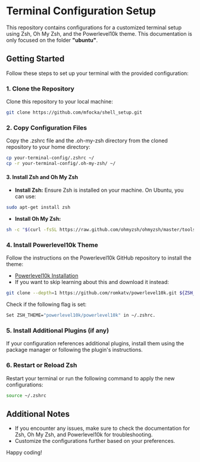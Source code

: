 # Terminal Configuration Setup

This repository contains configurations for a customized terminal setup using Zsh, Oh My Zsh, and the Powerlevel10k theme. This documentation is only focused on the folder **"ubuntu"**.

## Getting Started

Follow these steps to set up your terminal with the provided configuration:

### 1. Clone the Repository

Clone this repository to your local machine:

```bash
git clone https://github.com/mfocka/shell_setup.git
```

### 2. Copy Configuration Files
Copy the .zshrc file and the .oh-my-zsh directory from the cloned repository to your home directory:

```bash
cp your-terminal-config/.zshrc ~/
cp -r your-terminal-config/.oh-my-zsh/ ~/
```

#### 3. Install Zsh and Oh My Zsh

- **Install Zsh:** Ensure Zsh is installed on your machine. On Ubuntu, you can use:

```bash
sudo apt-get install zsh
```

- **Install Oh My Zsh:**

```bash
sh -c "$(curl -fsSL https://raw.github.com/ohmyzsh/ohmyzsh/master/tools/install.sh)"
```

### 4. Install Powerlevel10k Theme
Follow the instructions on the Powerlevel10k GitHub repository to install the theme:

- [Powerlevel10k Installation](https://github.com/romkatv/powerlevel10k#oh-my-zsh)
- If you want to skip learning about this and download it instead:
```bash
git clone --depth=1 https://github.com/romkatv/powerlevel10k.git ${ZSH_CUSTOM:-$HOME/.oh-my-zsh/custom}/themes/powerlevel10k
```
Check if the following flag is set:
```bash
Set ZSH_THEME="powerlevel10k/powerlevel10k" in ~/.zshrc.
```

### 5. Install Additional Plugins (if any)

If your configuration references additional plugins, install them using the package manager or following the plugin's instructions.

### 6. Restart or Reload Zsh
Restart your terminal or run the following command to apply the new configurations:

```bash
source ~/.zshrc
```

## Additional Notes
- If you encounter any issues, make sure to check the documentation for Zsh, Oh My Zsh, and Powerlevel10k for troubleshooting.
- Customize the configurations further based on your preferences.
  
Happy coding!
